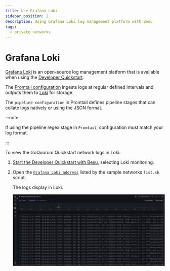 ```yaml
---
title: Use Grafana Loki
sidebar_position: 2
description: Using Grafana Loki log management platform with Besu
tags:
  - private networks
---
```


# Grafana Loki

[Grafana Loki] is an open-source log management platform that is available when using the [Developer Quickstart](../../tutorials/quickstart.md).

The [Promtail configuration] ingests logs at regular defined intervals and outputs them to [Loki] for storage.

The `pipeline configuration` in Promtail defines pipeline stages that can collate logs natively or using the JSON format.

:::note

If using the pipeline regex stage in `Promtail`, configuration must match your log format.

:::

To view the GoQuorum Quickstart network logs in Loki:

1. [Start the Developer Quickstart with Besu](../../tutorials/quickstart.md), selecting Loki monitoring.
2. Open the [`Grafana Loki address`](http://localhost:3000/d/Ak6eXLsPxFemKYKEXfcH/quorum-logs-loki?orgId=1&var-app=besu&var-search=&from=now-15m&to=now) listed by the sample networks `list.sh` script.

   The logs display in Loki.

   ![Loki logs](../../../assets/images/grafana_loki.png)

<!-- Links -->

[Promtail configuration]: https://github.com/ConsenSys/quorum-dev-quickstart/blob/master/files/common/promtail/promtail.yml
[pipeline configuration]: https://github.com/ConsenSys/quorum-dev-quickstart/blob/master/files/common/promtail/promtail.yml
[Loki]: https://github.com/ConsenSys/quorum-dev-quickstart/blob/master/files/common/loki/loki.yml
[Grafana Loki]: https://grafana.com/oss/loki/
